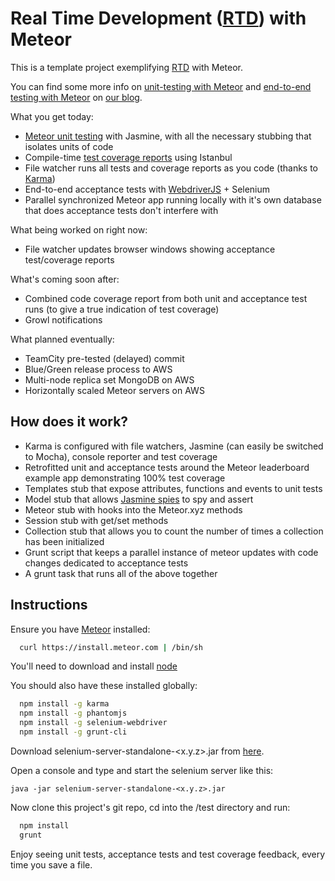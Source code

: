 Real Time Development ([RTD](https://github.com/xolvio/real-time-development-with-meteor/wiki/Real-Time-Development)) with Meteor
=======================================

This is a template project exemplifying [RTD](https://github.com/xolvio/real-time-development-with-meteor/wiki/Real-Time-Development) with Meteor.

You can find some more info on [unit-testing with Meteor](http://blog.xolv.io/2013/04/unit-testing-with-meteor.html) and [end-to-end testing with Meteor](http://blog.xolv.io/2013/04/end-to-end-testing-for-web-apps-meteor.html) on [our blog](http://blog.xolv.io).

What you get today:

* [Meteor unit testing](http://blog.xolv.io/2013/04/unit-testing-with-meteor.html) with Jasmine, with all the necessary stubbing that isolates units of code
* Compile-time [test coverage reports](http://gotwarlost.github.com/istanbul/public/coverage/lcov-report/index.html) using Istanbul
* File watcher runs all tests and coverage reports as you code (thanks to [Karma](http://karma-runner.github.com/))
* End-to-end acceptance tests with [WebdriverJS](https://code.google.com/p/selenium/wiki/WebDriverJs) + Selenium
* Parallel synchronized Meteor app running locally with it's own database that does acceptance tests don't interfere with

What being worked on right now:
* File watcher updates browser windows showing acceptance test/coverage reports

What's coming soon after:
* Combined code coverage report from both unit and acceptance test runs (to give a true indication of test coverage)
* Growl notifications

What planned eventually:
* TeamCity pre-tested (delayed) commit
* Blue/Green release process to AWS
* Multi-node replica set MongoDB on AWS
* Horizontally scaled Meteor servers on AWS

How does it work?
-----------------
* Karma is configured with file watchers, Jasmine (can easily be switched to Mocha), console reporter and test coverage
* Retrofitted unit and acceptance tests around the Meteor leaderboard example app demonstrating 100% test coverage
* Templates stub that expose attributes, functions and events to unit tests
* Model stub that allows [Jasmine spies](https://github.com/pivotal/jasmine/wiki/Spies) to spy and assert
* Meteor stub with hooks into the Meteor.xyz methods 
* Session stub with get/set methods
* Collection stub that allows you to count the number of times a collection has been initialized
* Grunt script that keeps a parallel instance of meteor updates with code changes dedicated to acceptance tests
* A grunt task that runs all of the above together

Instructions
------------
Ensure you have [Meteor](http://meteor.com) installed:
```bash
  curl https://install.meteor.com | /bin/sh
``````

You'll need to download and install [node](http://nodejs.org/download/)

You should also have these installed globally:
```bash
  npm install -g karma
  npm install -g phantomjs
  npm install -g selenium-webdriver
  npm install -g grunt-cli
```
Download selenium-server-standalone-<x.y.z>.jar from [here](https://code.google.com/p/selenium/downloads/list).

Open a console and type and start the selenium server like this:
```
java -jar selenium-server-standalone-<x.y.z>.jar
```

Now clone this project's git repo, cd into the /test directory and run:
```bash
  npm install
  grunt
```

Enjoy seeing unit tests, acceptance tests and test coverage feedback, every time you save a file.
